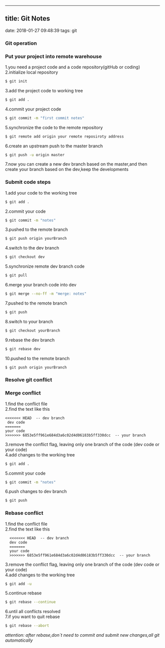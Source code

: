 ----------------
title: Git Notes
----------------
date: 2018-01-27 09:48:39
tags: git

### Git operation

### Put your project into remote warehouse
1.you need a project code and a code repository(gitHub or coding)   
2.initialize local repository   

``` bash
$ git init
```

3.add the project code to working tree  
 
``` bash
$ git add .
```

4.commit your project code

``` bash
$ git commit -m "first commit notes"
```
   
5.synchronize the code to the remote repository

``` bash
$ git remote add origin your remote reposiroty address
```

6.create an upstream push to the master branch

``` bash
$ git push -u origin master
```
   
7.now you can create a new dev branch based on the master,and then create your branch based on the dev,keep the developments
  
### Submit code steps       
1.add your code to the working tree

``` bash
$ git add .
```

2.commit your code

``` bash
$ git commit -m "notes"
```

3.pushed to the remote branch

``` bash
$ git push origin yourBranch
```

4.switch to the dev branch 

``` bash
$ git checkout dev
```

5.synchronize remote dev branch code

``` bash
$ git pull
```

6.merge your branch code into dev

``` bash
$ git merge --no-ff -m "merge: notes"
```

7.pushed to the remote branch

``` bash
$ git push
```

8.switch to your branch 

``` bash
$ git checkout yourBranch
```

9.rebase the dev branch

``` bash
$ git rebase dev
```

10.pushed to the remote branch

``` bash
$ git push origin yourBranch
```

### Resolve git conflict

### Merge conflict   
1.find the conflict file   
2.find the text like this 
  
```
<<<<<<< HEAD  -- dev branch
 dev code
=======
your code
>>>>>>> 6853e5ff961e684d3a6c02d4d06183b5ff330dcc  -- your branch
```
   
3.remove the conflict flag, leaving only one branch of the code (dev code or your code)   
4.add changes to the working tree

 ``` bash
$ git add .
```
   
5.commit your code   

``` bash
$ git commit -m "notes"
```

6.push changes to dev branch   

``` bash
$ git push
```
   
### Rebase conflict   
1.find the conflict file   
2.find the text like this   
   ```
     <<<<<<< HEAD  -- dev branch
     dev code
     =======
     your code
     >>>>>>> 6853e5ff961e684d3a6c02d4d06183b5ff330dcc  -- your branch
   ```   
3.remove the conflict flag, leaving only one branch of the code (dev code or your code)   
4.add changes to the working tree
   ``` bash
   $ git add -u
   ```  
5.continue rebase   
   ``` bash
   $ git rebase --continue
   ```   
6.until all conflicts resolved   
7.if you want to quit rebase   
   ``` bash
   $ git rebase --abort
   ```   
*attention: after rebase,don`t need to commit and submit new changes,all git automatically*